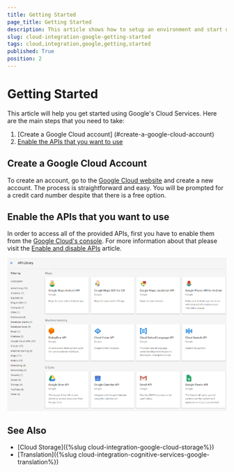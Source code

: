 ```yaml
---
title: Getting Started
page_title: Getting Started
description: This article shows how to setup an environment and start using Google Cloud Services.
slug: cloud-integration-google-getting-started
tags: cloud,integration,google,getting,started
published: True
position: 2
---
```


# Getting Started

This article will help you get started using Google's Cloud Services. Here are the main steps that you need to take:

1. [Create a Google Cloud account] (#create-a-google-cloud-account)
2. [Enable the APIs that you want to use](#enable-the-apis-that-you-want-to-use)

## Create a Google Cloud Account

To create an account, go to the [Google Cloud website](https://cloud.google.com/free/) and create a new account. The process is straightforward and easy. You will be prompted for a credit card number despite that there is a free option. 

## Enable the APIs that you want to use 

In order to access all of the provided APIs, first you have to enable them from the [Google Cloud's console](https://console.cloud.google.com). For more information about that please visit the [Enable and disable APIs](https://support.google.com/cloud/answer/6158841?hl=en) article.

![Google Cloud Api Library](images/google-cloud-api-library.png)

## See Also

* [Cloud Storage]({%slug cloud-integration-google-cloud-storage%})
* [Translation]({%slug cloud-integration-cognitive-services-google-translation%})